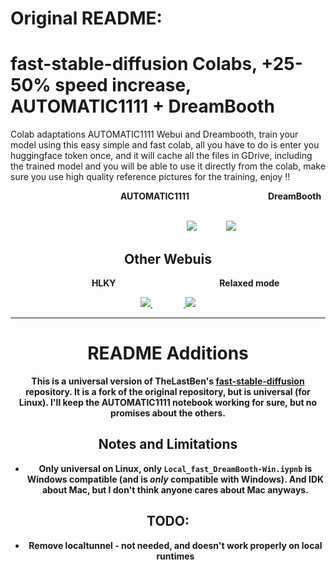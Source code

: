 # Original README:

# fast-stable-diffusion Colabs, +25-50% speed increase, AUTOMATIC1111 + DreamBooth
Colab adaptations AUTOMATIC1111 Webui and Dreambooth, train your model using this easy simple and fast colab, all you have to do is enter you huggingface token once, and it will cache all the files in GDrive, including the trained model and you will be able to use it directly from the colab, make sure you use high quality reference pictures for the training, enjoy !!
 
 
<center><b>&nbsp;&nbsp;	&nbsp;	&nbsp;	&nbsp;	&nbsp;&nbsp;	&nbsp;	&nbsp;	&nbsp;	&nbsp;&nbsp;	&nbsp;	&nbsp;	&nbsp;	&nbsp;&nbsp;	&nbsp;	&nbsp;	&nbsp;	&nbsp;&nbsp;	&nbsp;	&nbsp;	&nbsp;	&nbsp;&nbsp;	&nbsp;	&nbsp;AUTOMATIC1111 &nbsp;&nbsp;&nbsp;&nbsp;&nbsp;&nbsp;&nbsp;&nbsp;&nbsp;&nbsp;&nbsp;&nbsp;&nbsp;&nbsp;&nbsp;&nbsp;&nbsp;&nbsp;&nbsp;&nbsp;&nbsp;&nbsp;&nbsp;&nbsp;&nbsp;&nbsp;&nbsp;&nbsp;&nbsp;&nbsp;&nbsp;&nbsp;&nbsp;&nbsp;&nbsp;&nbsp;&nbsp;DreamBooth
 
<br>&nbsp;&nbsp;&nbsp;&nbsp;&nbsp;&nbsp;&nbsp;&nbsp;&nbsp;&nbsp;&nbsp;&nbsp;&nbsp;&nbsp;&nbsp;&nbsp;&nbsp;&nbsp;&nbsp;&nbsp;&nbsp;&nbsp;&nbsp;&nbsp;&nbsp;&nbsp;&nbsp;&nbsp;&nbsp;&nbsp;&nbsp;&nbsp;&nbsp;&nbsp;&nbsp;&nbsp;&nbsp;&nbsp;&nbsp;&nbsp;&nbsp;
<a href="https://colab.research.google.com/github/askiiart/universal-fast-stable-diffusion/blob/main/fast_stable_diffusion_AUTOMATIC1111.ipynb">
<img src='https://github.com/askiiart/universal-fast-stable-diffusion/raw/main/Dreambooth/1.jpg'></a>&nbsp;&nbsp;&nbsp;&nbsp;&nbsp;&nbsp;&nbsp;&nbsp;&nbsp;&nbsp;&nbsp;&nbsp;&nbsp;
<a href="https://colab.research.google.com/github/askiiart/universal-fast-stable-diffusion/blob/main/fast-DreamBooth.ipynb"><img src='https://github.com/askiiart/universal-fast-stable-diffusion/raw/main/Dreambooth/4.jpg'></a>

 
 
## Other Webuis
 
<b>&nbsp;&nbsp;&nbsp;&nbsp;&nbsp;&nbsp;&nbsp;&nbsp;&nbsp;&nbsp;&nbsp;&nbsp;&nbsp;&nbsp;&nbsp;&nbsp;&nbsp;HLKY &nbsp;&nbsp;&nbsp;&nbsp;&nbsp;&nbsp;&nbsp;&nbsp;&nbsp;&nbsp;&nbsp;&nbsp;&nbsp;&nbsp;&nbsp;&nbsp;&nbsp;&nbsp;&nbsp;&nbsp;&nbsp;
&nbsp;&nbsp;&nbsp;&nbsp;&nbsp;&nbsp;&nbsp;&nbsp;&nbsp;&nbsp;&nbsp;&nbsp;&nbsp;&nbsp;&nbsp;&nbsp;&nbsp;&nbsp;&nbsp;&nbsp;&nbsp;&nbsp;&nbsp;&nbsp;&nbsp;&nbsp; Relaxed mode
 
<a href="https://colab.research.google.com/github/askiiart/universal-fast-stable-diffusion/blob/main/fast_stable_diffusion_hlky.ipynb"><img src='https://github.com/askiiart/universal-fast-stable-diffusion/raw/main/Dreambooth/2.jpg'> </a> &nbsp;&nbsp;&nbsp;&nbsp;&nbsp;&nbsp;&nbsp;&nbsp;&nbsp;&nbsp;&nbsp;&nbsp;&nbsp;&nbsp;&nbsp;<a href="https://colab.research.google.com/github/askiiart/universal-fast-stable-diffusion/blob/main/fast_stable_diffusion_relaxed.ipynb"> 
 <img src='https://github.com/askiiart/universal-fast-stable-diffusion/raw/main/Dreambooth/3.jpg'></a>

---

# README Additions

This is a universal version of TheLastBen's [fast-stable-diffusion](https://github.com/TheLastBen/fast-stable-diffusion) repository. It is a fork of the original 
repository, but is universal (for Linux). I'll keep the AUTOMATIC1111 notebook working for sure, but no promises about the others.

## Notes and Limitations 
- **Only universal on Linux**, only `Local_fast_DreamBooth-Win.iypnb` is Windows compatible (and is *only* compatible with Windows). And IDK about Mac, but I don't think anyone cares about Mac anyways.

## TODO:
- Remove localtunnel - not needed, and doesn't work properly on local runtimes